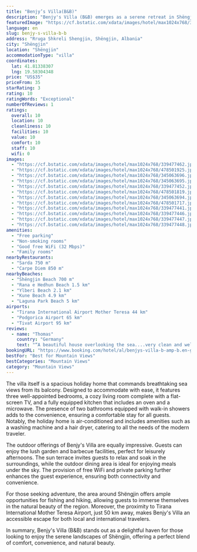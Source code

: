 ```yaml
---
title: "Benjy’s Villa(B&B)"
description: "Benjy's Villa (B&B) emerges as a serene retreat in Shëngjin, boasting a prime location close to the pristine Shëngjin Beach and within a scenic drive from the historic Rozafa Castle Shkodra, 44 km away."
featuredImage: "https://cf.bstatic.com/xdata/images/hotel/max1024x768/339477462.jpg?k=b565adf2c802e9768b5fc791e319f93d500dbb495e2f284296ab2caad7d3b8a0&o=&hp=1"
language: en
slug: benjy-s-villa-b-b
address: "Rruga Shkreli Shengjin, Shëngjin, Albania"
city: "Shëngjin"
location: "Shëngjin"
accommodationType: "villa"
coordinates:
  lat: 41.81338307
  lng: 19.58304348
price: "US$35"
priceFrom: 35
starRating: 3
rating: 10
ratingWords: "Exceptional"
numberOfReviews: 1
ratings:
  overall: 10
  location: 10
  cleanliness: 10
  facilities: 10
  value: 10
  comfort: 10
  staff: 10
  wifi: 0
images:
  - "https://cf.bstatic.com/xdata/images/hotel/max1024x768/339477462.jpg?k=b565adf2c802e9768b5fc791e319f93d500dbb495e2f284296ab2caad7d3b8a0&o=&hp=1"
  - "https://cf.bstatic.com/xdata/images/hotel/max1024x768/478501925.jpg?k=207ba9111709c9a2105aef5a64d5b5325a7a986f3678be173366ce35c8a0274b&o=&hp=1"
  - "https://cf.bstatic.com/xdata/images/hotel/max1024x768/345063696.jpg?k=279f3ca4a123320b8125323158eb977fd3f8a9487bbbffeafcc8f3c710c25146&o=&hp=1"
  - "https://cf.bstatic.com/xdata/images/hotel/max1024x768/345063695.jpg?k=7663e96a2cb9d18cbe7f563cbc610713f40b60df40b634226d9d4d7ededf7e58&o=&hp=1"
  - "https://cf.bstatic.com/xdata/images/hotel/max1024x768/339477452.jpg?k=5c6b76d13e82397472b7766e8c62e0a2b9124954a0015f424ec0a82c80d5306e&o=&hp=1"
  - "https://cf.bstatic.com/xdata/images/hotel/max1024x768/478501819.jpg?k=67c65aed0de1dcbd75653becf057986ace67399650714a41e9bbdd678c884b40&o=&hp=1"
  - "https://cf.bstatic.com/xdata/images/hotel/max1024x768/345063694.jpg?k=74753b52251767acd3915911b6872ba6ab4cfa9a634c10ecd55689d3d41b5b88&o=&hp=1"
  - "https://cf.bstatic.com/xdata/images/hotel/max1024x768/478501717.jpg?k=d7059ced9393f7287a5e21bbd716b02c830c221bdbd1eb11b376f365dbfba8ec&o=&hp=1"
  - "https://cf.bstatic.com/xdata/images/hotel/max1024x768/339477441.jpg?k=f71c1c6f47915fdef85ef3ac190560af466faa8913ece365531ff5101cf12b90&o=&hp=1"
  - "https://cf.bstatic.com/xdata/images/hotel/max1024x768/339477446.jpg?k=c6f24cc8045594f35266bd427970e567ce4ad7f915fa8cc13c2ef4257a21362e&o=&hp=1"
  - "https://cf.bstatic.com/xdata/images/hotel/max1024x768/339477447.jpg?k=53d3e420afb18058ca2d0b4e35dd9737dbc2d413e3584554845364c62b3bf8c0&o=&hp=1"
  - "https://cf.bstatic.com/xdata/images/hotel/max1024x768/339477448.jpg?k=f3dfe7f3d383aeb49c0cfc925a09e787c75bd2af936bd01ca4763e51c11f4f32&o=&hp=1"
amenities:
  - "Free parking"
  - "Non-smoking rooms"
  - "Good free WiFi (32 Mbps)"
  - "Family rooms"
nearbyRestaurants:
  - "Sarda 750 m"
  - "Carpe Diem 850 m"
nearbyBeaches:
  - "Shëngjin Beach 700 m"
  - "Rana e Hedhun Beach 1.5 km"
  - "Ylberi Beach 2.1 km"
  - "Kune Beach 4.9 km"
  - "Laguna Park Beach 5 km"
airports:
  - "Tirana International Airport Mother Teresa 44 km"
  - "Podgorica Airport 65 km"
  - "Tivat Airport 95 km"
reviews:
  - name: "Thomas"
    country: "Germany"
    text: "“A beautiful house overlooking the sea....very clean and well maintained....Owner very nice and accommodating. Breakfast really delicious and plentiful....Always happy to come back... we will never forget this stay and remember it in good...”"
bookingURL: "https://www.booking.com/hotel/al/benjys-villa-b-amp-b.en-gb.html?aid=8035640"
bestFor: "Best for Mountain Views"
bestCategories: "Mountain Views"
category: "Mountain Views"
---
```


The villa itself is a spacious holiday home that commands breathtaking sea views from its balcony. Designed to accommodate with ease, it features three well-appointed bedrooms, a cozy living room complete with a flat-screen TV, and a fully equipped kitchen that includes an oven and a microwave. The presence of two bathrooms equipped with walk-in showers adds to the convenience, ensuring a comfortable stay for all guests. Notably, the holiday home is air-conditioned and includes amenities such as a washing machine and a hair dryer, catering to all the needs of the modern traveler.

The outdoor offerings of Benjy's Villa are equally impressive. Guests can enjoy the lush garden and barbecue facilities, perfect for leisurely afternoons. The sun terrace invites guests to relax and soak in the surroundings, while the outdoor dining area is ideal for enjoying meals under the sky. The provision of free WiFi and private parking further enhances the guest experience, ensuring both connectivity and convenience.

For those seeking adventure, the area around Shëngjin offers ample opportunities for fishing and hiking, allowing guests to immerse themselves in the natural beauty of the region. Moreover, the proximity to Tirana International Mother Teresa Airport, just 50 km away, makes Benjy's Villa an accessible escape for both local and international travelers.

In summary, Benjy's Villa (B&B) stands out as a delightful haven for those looking to enjoy the serene landscapes of Shëngjin, offering a perfect blend of comfort, convenience, and natural beauty.